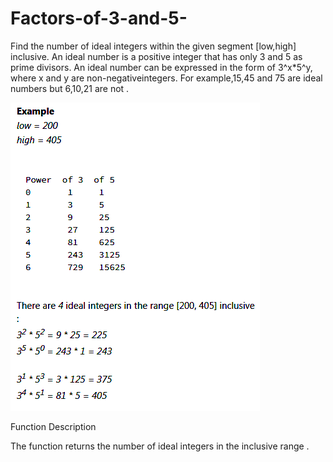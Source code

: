 # Factors-of-3-and-5-
Find the number of ideal integers within the given segment [low,high] inclusive.
 An ideal number is a positive integer that has only 3 and 5 as prime divisors. An ideal number can be expressed in the form of 3^x*5^y, where x and y are non-negativeintegers. For example,15,45 and 75 are ideal numbers but 6,10,21 are not .
 
![Picture](https://github.com/lalik77/Factors-of-3-and-5-/blob/master/3x5.png)

Function Description

The function returns the number of ideal integers in the inclusive range .

